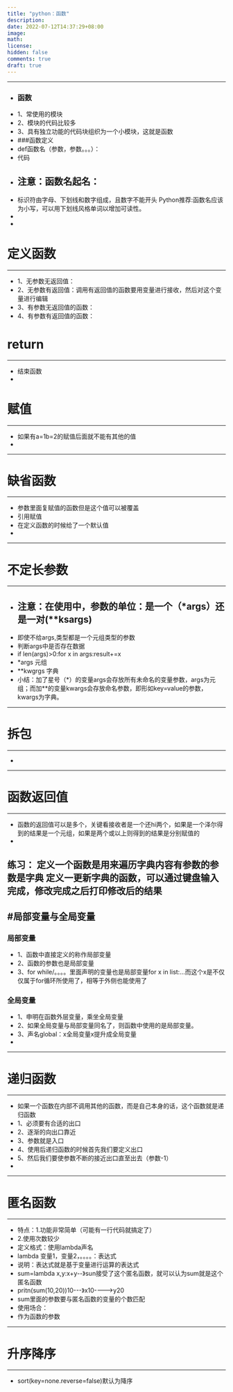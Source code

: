 ```yaml
---
title: "python：函数"
description: 
date: 2022-07-12T14:37:29+08:00
image: 
math: 
license: 
hidden: false
comments: true
draft: true
---
```




---
- ### 函数
- 1、常使用的模块
- 2、模块的代码比较多
- 3、具有独立功能的代码块组织为一个小模块，这就是函数
- ###函数定义
- def函数名（参数，参数。。。）：
-    代码
- ## 注意：函数名起名：
- 标识符由字母、下划线和数字组成，且数字不能开头
Python推荐:函数名应该为小写，可以用下划线风格单词以增加可读性。
-
-
# 定义函数
---

- 1、无参数无返回值：
- 2、无参数有返回值：调用有返回值的函数要用变量进行接收，然后对这个变量进行编辑
- 3、有参数无返回值的函数：
- 4、有参数有返回值的函数：
# return

---
- 结束函数
- 

# 赋值
---
- 如果有a=1b=2的赋值后面就不能有其他的值
- 

---
# 缺省函数
---
-  参数里面复赋值的函数但是这个值可以被覆盖
-  引用赋值
-  在定义函数的时候给了一个默认值
-  


---
 # 不定长参数
---
- ## 注意：在使用中，参数的单位：是一个（*args）还是一对(**ksargs)
- 即使不给args,类型都是一个元组类型的参数
- 判断args中是否存在数据
- if len(args)>0:for x in args:result+=x
- *args 元组
- **kwgrgs  字典
- 小结：加了星号（*）的变量args会存放所有未命名的变量参数，args为元组；而加**的变量kwargs会存放命名参数，即形如key=value的参数， kwargs为字典。


---
# 拆包
---
- 



---
# 函数返回值
---
- 函数的返回值可以是多个，关键看接收者是一个还hi两个，如果是一个泽尔得到的结果是一个元组，如果是两个或以上则得到的结果是分别赋值的
- 



练习：
  定义一个函数是用来遍历字典内容有参数的参数是字典
  定义一更新字典的函数，可以通过键盘输入完成，修改完成之后打印修改后的结果
---
#局部变量与全局变量
---
### 局部变量
- 1、函数中直接定义的称作局部变量
- 2、函数的参数也是局部变量
- 3、for while/。。。。里面声明的变量也是局部变量for x in list:...而这个x是不仅仅属于for循环所使用了，相等于外侧也能使用了
###  全局变量
- 1、申明在函数外层变量，乘坐全局变量
- 2、如果全局变量与局部变量同名了，则函数中使用的是局部变量。
- 3、声名global：x全局变量x提升成全局变量
- 
---
# 递归函数
---
- 如果一个函数在内部不调用其他的函数，而是自己本身的话，这个函数就是递归函数
- 1、必须要有合适的出口
- 2、逐渐的向出口靠近
- 3、参数就是入口
- 4、使用后递归函数的时候首先我们要定义出口
- 5、然后我们要使参数不断的接近出口直至出去（参数-1）
- 
---
# 匿名函数
---
- 特点：1.功能非常简单（可能有一行代码就搞定了）
- 2.使用次数较少
- 定义格式：使用lambda声名
- lambda 变量1，变量2，。。。。：表达式  
- 说明：表达式就是基于变量进行运算的表达式
- sum=lambda x,y:x+y--》sun接受了这个匿名函数，就可以认为sum就是这个匿名函数
- pritn(sum(10,20))10---》x10---->y20
- sum里面的参数要与匿名函数的变量的个数匹配
- 使用场合：
- 作为函数的参数
---
# 升序降序
---
- sort(key=none.reverse=false)默认为降序
